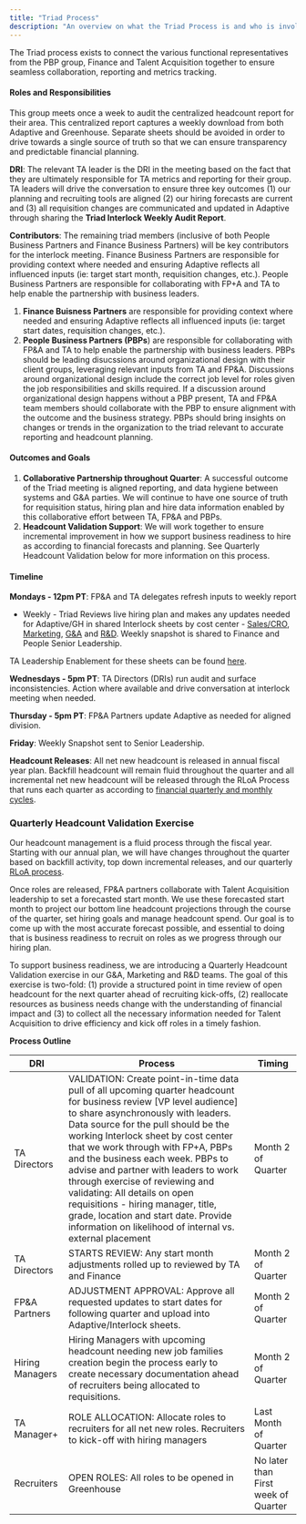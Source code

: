 ```yaml
---
title: "Triad Process"
description: "An overview on what the Triad Process is and who is involved."
---
```


The Triad process exists to connect the various functional representatives from the PBP group, Finance and Talent Acquisition together to ensure seamless collaboration, reporting and metrics tracking.

#### Roles and Responsibilities

This group meets once a week to audit the centralized headcount report for their area. This centralized report captures a weekly download from both Adaptive and Greenhouse. Separate sheets should be avoided in order to drive towards a single source of truth so that we can ensure transparency and predictable financial planning.

**DRI**: The relevant TA leader is the DRI in the meeting based on the fact that they are ultimately responsible for TA metrics and reporting for their group. TA leaders will drive the conversation to ensure three key outcomes (1) our planning and recruiting tools are aligned (2) our hiring forecasts are current and (3) all requisition changes are communicated and updated in Adaptive through sharing the **Triad Interlock Weekly Audit Report**.

**Contributors**: The remaining triad members (inclusive of both People Business Partners and Finance Business Partners) will be key contributors for the interlock meeting. Finance Business Partners are responsible for providing context where needed and ensuring Adaptive reflects all influenced inputs (ie: target start month, requisition changes, etc.). People Business Partners are responsible for collaborating with FP+A and TA to help enable the partnership with business leaders.

1. **Finance Buisness Partners** are responsible for providing context where needed and ensuring Adaptive reflects all influenced inputs (ie: target start dates, requisition changes, etc.).
1. **People Business Partners (PBPs**) are responsible for collaborating with FP&A and TA to help enable the partnership with business leaders. PBPs should be leading disucssions around organizational design with their client groups, leveraging relevant inputs from TA and FP&A. Discussions around organizational design include the correct job level for roles given the job responsibilities and skills required. If a discussion around organizational design happens without a PBP present, TA and FP&A team members should collaborate with the PBP to ensure alignment with the outcome and the business strategy. PBPs should bring insights on changes or trends in the organization to the triad relevant to accurate reporting and headcount planning.

#### Outcomes and Goals

1. **Collaborative Partnership throughout Quarter**: A successful outcome of the Triad meeting is aligned reporting, and data hygiene between systems and G&A parties. We will continue to have one source of truth for requisition status, hiring plan and hire data information enabled by this collaborative effort between TA, FP&A and PBPs.
1. **Headcount Validation Support**: We will work together to ensure incremental improvement in how we support business readiness to hire as according to financial forecasts and planning. See Quarterly Headcount Validation below for more information on this process.

#### Timeline

**Mondays - 12pm PT**: FP&A and TA delegates refresh inputs to weekly report

- Weekly - Triad Reviews live hiring plan and makes any updates needed for Adaptive/GH in shared Interlock sheets by cost center - [Sales/CRO](https://docs.google.com/spreadsheets/u/0/d/1DkrAGp4lfYJ-mQGKbTEb8uNmxvIwUHWpak2Zaz8zO7U/edit), [Marketing](https://docs.google.com/spreadsheets/u/0/d/1Ok3-lqAyhjvK5mDeenxfIyl0DYFsCwRT2jsdp-Zql_g/edit), [G&A](https://docs.google.com/spreadsheets/u/0/d/1y0aPc9d_XxWqiIWpYnbQ4jBZ7kWfpAqKWISsnAuyAKE/edit) and [R&D](https://docs.google.com/spreadsheets/u/0/d/19xRXa23hQP6Tkfodz8R18RD2lhO0WufFtg9HIXy0AI0/edit). Weekly snapshot is shared to Finance and People Senior Leadership.

TA Leadership Enablement for these sheets can be found [here](https://internal.gitlab.com/handbook/people-group/talent-acquisition/talent-acquisition-reporting-+-tools/).

**Wednesdays - 5pm PT**: TA Directors (DRIs) run audit and surface inconsistencies. Action where available and drive conversation at interlock meeting when needed.

**Thursday - 5pm PT**: FP&A Partners update Adaptive as needed for aligned division.

**Friday**: Weekly Snapshot sent to Senior Leadership.

**Headcount Releases**: All net new headcount is released in annual fiscal year plan. Backfill headcount will remain fluid throughout the quarter and all incremental net new headcount will be released through the RLoA Process that runs each quarter as according to [financial quarterly and monthly cycles](/handbook/finance/financial-planning-and-analysis/#quarterly--monthly-cycle-incl-close-variance-forecast-guidance).

### Quarterly Headcount Validation Exercise

Our headcount management is a fluid process through the fiscal year. Starting with our annual plan, we will have changes throughout the quarter based on backfill activity, top down incremental releases, and our quarterly [RLoA process](/handbook/finance/financial-planning-and-analysis/#rolling-list-of-asks-rloa). 

Once roles are released, FP&A partners collaborate with Talent Acquisition leadership to set a forecasted start month. We use these forecasted start month to project our bottom line headcount projections through the course of the quarter, set hiring goals and manage headcount spend. Our goal is to come up with the most accurate forecast possible, and essential to doing that is business readiness to recruit on roles as we progress through our hiring plan.

To support business readiness, we are introducing a Quarterly Headcount Validation exercise in our G&A, Marketing and R&D teams. The goal of this exercise is two-fold: (1) provide a structured point in time review of open headcount for the next quarter ahead of recruiting kick-offs, (2) reallocate resources as business needs change with the understanding of financial impact and (3) to collect all the necessary information needed for Talent Acquisition to drive efficiency and kick off roles in a timely fashion.

**Process Outline**

| DRI | Process | Timing |
| --- | ----------- | ----------- |
|TA Directors | VALIDATION: Create point-in-time data pull of all upcoming quarter headcount for business review [VP level audience] to share asynchronously with leaders. Data source for the pull should be the working Interlock sheet by cost center that we work through with FP+A, PBPs and the business each week. PBPs to advise and partner with leaders to work through exercise of reviewing and validating: All details on open requisitions - hiring manager, title, grade, location and start date. Provide information on likelihood of internal vs. external placement | Month 2 of Quarter |
| TA Directors | STARTS REVIEW: Any start month adjustments rolled up to reviewed by TA and Finance | Month 2 of Quarter |
| FP&A Partners | ADJUSTMENT APPROVAL: Approve all requested updates to start dates for following quarter and upload into Adaptive/Interlock sheets. | Month 2 of Quarter |
| Hiring Managers | Hiring Managers with upcoming headcount needing new job families creation begin the process early to create necessary documentation ahead of recruiters being allocated to requisitions. | Month 2 of Quarter |
| TA Manager+ | ROLE ALLOCATION: Allocate roles to recruiters for all net new roles. Recruiters to kick-off with hiring managers| Last Month of Quarter|
| Recruiters | OPEN ROLES: All roles to be opened in Greenhouse | No later than First week of Quarter |
